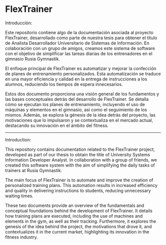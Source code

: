 # FlexTrainer
Introducción:

Este repositorio contiene  algo de la documentación asociada al proyecto FlexTrainer, desarrollado como parte de nuestra tesis para obtener el título de Analista Desarrollador Universitario de Sistemas de Información. En colaboración con un grupo de amigos, creamos este sistema de software con el objetivo de simplificar las tareas diarias de los entrenadores en el gimnasio Rusia Gymnastik.

El enfoque principal de FlexTrainer es automatizar y mejorar la confección de planes de entrenamiento personalizados. Esta automatización se traduce en una mayor eficiencia y calidad en la entrega de instrucciones a los alumnos, reduciendo los tiempos de espera innecesarios.

Estos dos documento proporciona una visión general de los fundamentos y las bases conceptuales detrás del desarrollo de FlexTrainer. Se detalla cómo se ejecutan los planes de entrenamiento, incluyendo el uso de máquinas y elementos en el gimnasio, así como el seguimiento de los mismos. Además, se explora la génesis de la idea detrás del proyecto, las motivaciones que lo impulsaron y se contextualiza en el mercado actual, destacando su innovación en el ámbito del fitness.

------------------------------------------------------------------------------------------------------------------------------------------------------

Introduction:

This repository contains documentation related to the FlexTrainer project, developed as part of our thesis to obtain the title of University Systems Information Developer Analyst. In collaboration with a group of friends, we created this software system with the aim of simplifying the daily tasks of trainers at Rusia Gymnastik.

The main focus of FlexTrainer is to automate and improve the creation of personalized training plans. This automation results in increased efficiency and quality in delivering instructions to students, reducing unnecessary waiting times.

These two documents provide an overview of the fundamentals and conceptual foundations behind the development of FlexTrainer. It details how training plans are executed, including the use of machines and elements in the gym, as well as their tracking. Furthermore, it explores the genesis of the idea behind the project, the motivations that drove it, and contextualizes it in the current market, highlighting its innovation in the fitness industry.